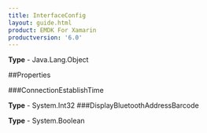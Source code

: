 ```yaml
---
title: InterfaceConfig
layout: guide.html
product: EMDK For Xamarin 
productversion: '6.0' 
---
```


    

**Type** - Java.Lang.Object

##Properties

###ConnectionEstablishTime

        

**Type** - System.Int32
###DisplayBluetoothAddressBarcode

        

**Type** - System.Boolean
